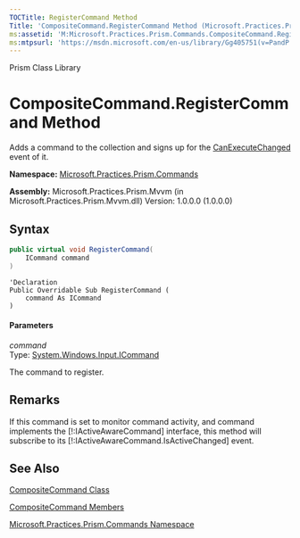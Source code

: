 ```yaml
---
TOCTitle: RegisterCommand Method
Title: 'CompositeCommand.RegisterCommand Method (Microsoft.Practices.Prism.Commands)'
ms:assetid: 'M:Microsoft.Practices.Prism.Commands.CompositeCommand.RegisterCommand(System.Windows.Input.ICommand)'
ms:mtpsurl: 'https://msdn.microsoft.com/en-us/library/Gg405751(v=PandP.50)'
---
```


Prism Class Library

CompositeCommand.RegisterCommand Method
===========================================

Adds a command to the collection and signs up for the [CanExecuteChanged](http://msdn2.microsoft.com/en-us/library/ms523106) event of it.

**Namespace:** [Microsoft.Practices.Prism.Commands](https://msdn.microsoft.com/en-us/library/microsoft.practices.prism.commands(v=pandp.50))

**Assembly:** Microsoft.Practices.Prism.Mvvm (in Microsoft.Practices.Prism.Mvvm.dll) Version: 1.0.0.0 (1.0.0.0)

Syntax
------
```C#
public virtual void RegisterCommand(
	ICommand command
)
```
```VB
'Declaration
Public Overridable Sub RegisterCommand ( 
	command As ICommand
)
```

#### Parameters

*command*  
Type: [System.Windows.Input.ICommand](http://msdn2.microsoft.com/en-us/library/ms616869)

The command to register.

Remarks
-------

<span id="remarksToggle"></span> If this command is set to monitor command activity, and command implements the [!:IActiveAwareCommand] interface, this method will subscribe to its [!:IActiveAwareCommand.IsActiveChanged] event.

See Also
--------

<span id="seeAlsoToggle"></span>
[CompositeCommand Class](https://msdn.microsoft.com/en-us/library/microsoft.practices.prism.commands.compositecommand(v=pandp.50))

[CompositeCommand Members](https://msdn.microsoft.com/en-us/library/microsoft.practices.prism.commands.compositecommand_members(v=pandp.50))

[Microsoft.Practices.Prism.Commands Namespace](https://msdn.microsoft.com/en-us/library/microsoft.practices.prism.commands(v=pandp.50))

